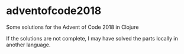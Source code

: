 # adventofcode2018
Some solutions for the Advent of Code 2018 in Clojure

If the solutions are not complete, I may have solved the parts locally in another language.